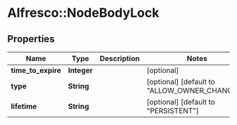# Alfresco::NodeBodyLock

## Properties
Name | Type | Description | Notes
------------ | ------------- | ------------- | -------------
**time_to_expire** | **Integer** |  | [optional] 
**type** | **String** |  | [optional] [default to &quot;ALLOW_OWNER_CHANGES&quot;]
**lifetime** | **String** |  | [optional] [default to &quot;PERSISTENT&quot;]



